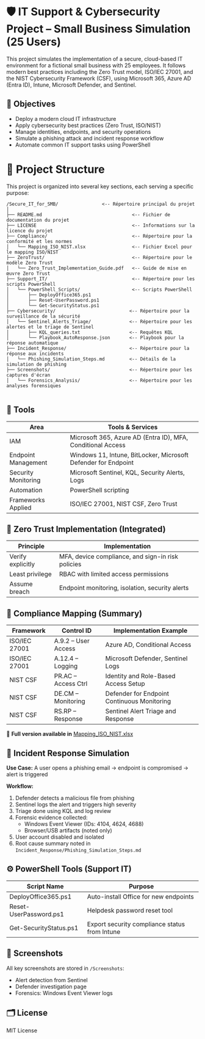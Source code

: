 # 🛡️ IT Support & Cybersecurity Project – Small Business Simulation (25 Users)

This project simulates the implementation of a secure, cloud-based IT environment for a fictional small business with 25 employees. It follows modern best practices including the Zero Trust model, ISO/IEC 27001, and the NIST Cybersecurity Framework (CSF), using Microsoft 365, Azure AD (Entra ID), Intune, Microsoft Defender, and Sentinel.


## 🧱 Objectives

- Deploy a modern cloud IT infrastructure
- Apply cybersecurity best practices (Zero Trust, ISO/NIST)
- Manage identities, endpoints, and security operations
- Simulate a phishing attack and incident response workflow
- Automate common IT support tasks using PowerShell



# 📁 Project Structure

This project is organized into several key sections, each serving a specific purpose:

```
/Secure_IT_for_SMB/                <-- Répertoire principal du projet
│
├── README.md                                 <-- Fichier de documentation du projet
├── LICENSE                                   <-- Informations sur la licence du projet
├── Compliance/                               <-- Répertoire pour la conformité et les normes
│   └── Mapping_ISO_NIST.xlsx                 <-- Fichier Excel pour le mapping ISO/NIST
├── ZeroTrust/                                <-- Répertoire pour le modèle Zero Trust
│   └── Zero_Trust_Implementation_Guide.pdf   <-- Guide de mise en œuvre Zero Trust
├── Support_IT/                               <-- Répertoire pour les scripts PowerShell
│   └── PowerShell_Scripts/                   <-- Scripts PowerShell
│       ├── DeployOffice365.ps1
│       ├── Reset-UserPassword.ps1
│       └── Get-SecurityStatus.ps1
├── Cybersecurity/                           <-- Répertoire pour la surveillance de la sécurité
│   └── Sentinel_Alerts_Triage/              <-- Répertoire pour les alertes et le triage de Sentinel
│       ├── KQL_queries.txt                  <-- Requêtes KQL
│       └── Playbook_AutoResponse.json       <-- Playbook pour la réponse automatique
├── Incident_Response/                       <-- Répertoire pour la réponse aux incidents
│   └── Phishing_Simulation_Steps.md         <-- Détails de la simulation de phishing
├── Screenshots/                             <-- Répertoire pour les captures d'écran
│   └── Forensics_Analysis/                  <-- Répertoire pour les analyses forensiques


```


## 🧩 Tools

| Area                | Tools & Services                                                   |
|---------------------|--------------------------------------------------------------------|
| IAM                 | Microsoft 365, Azure AD (Entra ID), MFA, Conditional Access       |
| Endpoint Management  | Windows 11, Intune, BitLocker, Microsoft Defender for Endpoint    |
| Security Monitoring  | Microsoft Sentinel, KQL, Security Alerts, Logs                    |
| Automation           | PowerShell scripting                                              |
| Frameworks Applied   | ISO/IEC 27001, NIST CSF, Zero Trust                               |




## 🔐 Zero Trust Implementation (Integrated)

| Principle         | Implementation                                     |
|-------------------|----------------------------------------------------|
| Verify explicitly | MFA, device compliance, and sign-in risk policies |
| Least privilege   | RBAC with limited access permissions              |
| Assume breach     | Endpoint monitoring, isolation, security alerts   |



## 📄 Compliance Mapping (Summary)

| Framework         | Control ID         | Implementation Example                      |
|-------------------|--------------------|---------------------------------------------|
| ISO/IEC 27001     | A.9.2 – User Access| Azure AD, Conditional Access                |
| ISO/IEC 27001     | A.12.4 – Logging   | Microsoft Defender, Sentinel Logs           |
| NIST CSF          | PR.AC – Access Ctrl| Identity and Role-Based Access Setup        |
| NIST CSF          | DE.CM – Monitoring | Defender for Endpoint Continuous Monitoring |
| NIST CSF          | RS.RP – Response   | Sentinel Alert Triage and Response          |

🔗 **Full version available in** [Mapping_ISO_NIST.xlsx](./Mapping_ISO_NIST.xlsx)




## 🧪 Incident Response Simulation

**Use Case:** A user opens a phishing email → endpoint is compromised → alert is triggered

**Workflow:**

1. Defender detects a malicious file from phishing
2. Sentinel logs the alert and triggers high severity
3. Triage done using KQL and log review
4. Forensic evidence collected:
   - Windows Event Viewer (IDs: 4104, 4624, 4688)
   - Browser/USB artifacts (noted only)
5. User account disabled and isolated
6. Root cause summary noted in `Incident_Response/Phishing_Simulation_Steps.md`



## ⚙️ PowerShell Tools (Support IT)

| Script Name              | Purpose                                        |
|--------------------------|------------------------------------------------|
| DeployOffice365.ps1      | Auto-install Office for new endpoints          |
| Reset-UserPassword.ps1   | Helpdesk password reset tool                   |
| Get-SecurityStatus.ps1   | Export security compliance status from Intune  |



## 📸 Screenshots

All key screenshots are stored in `/Screenshots`:
- Alert detection from Sentinel
- Defender investigation page
- Forensics: Windows Event Viewer logs



## 🗂️ License

MIT License
